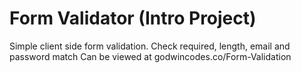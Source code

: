 # Form Validator (Intro Project)
Simple client side form validation. Check required, length, email and password match
Can be viewed at godwincodes.co/Form-Validation